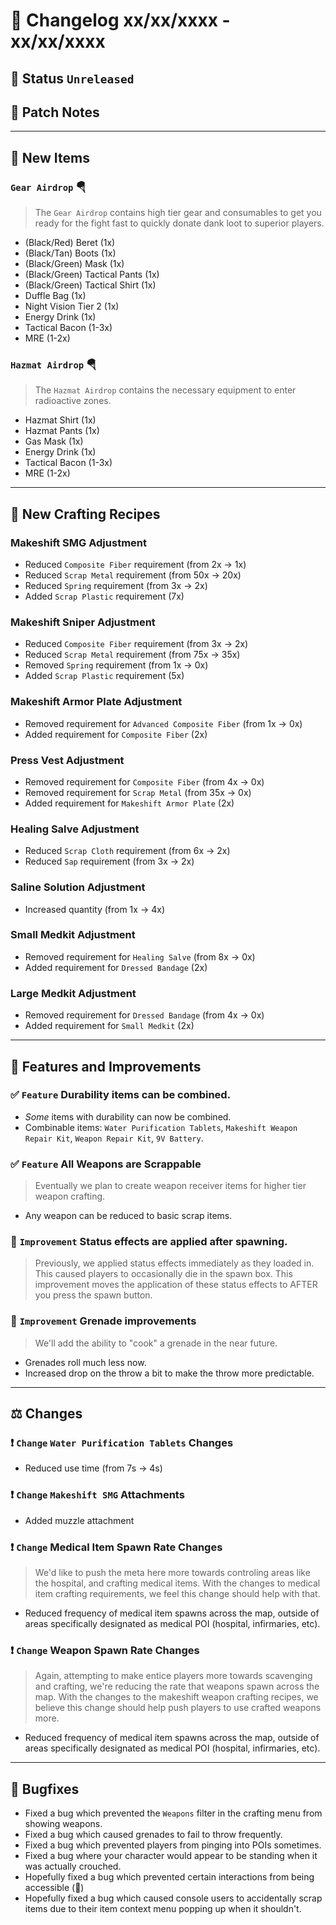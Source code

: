 # :bookmark_tabs:  Changelog xx/xx/xxxx - xx/xx/xxxx

## :red_circle: Status `Unreleased`
<!-- ## :green_circle: Status `Released` -->

## :speech_balloon: Patch Notes

________

## :gun: New Items

### `Gear Airdrop` 🪂
> The `Gear Airdrop` contains high tier gear and consumables to get you ready for the fight fast to quickly donate dank loot to superior players.

- (Black/Red) Beret (1x)
- (Black/Tan) Boots (1x)
- (Black/Green) Mask (1x)
- (Black/Green) Tactical Pants (1x)
- (Black/Green) Tactical Shirt (1x)
- Duffle Bag (1x)
- Night Vision Tier 2 (1x)
- Energy Drink (1x)
- Tactical Bacon (1-3x)
- MRE (1-2x)

### `Hazmat Airdrop` 🪂
> The `Hazmat Airdrop` contains the necessary equipment to enter radioactive zones.

- Hazmat Shirt (1x)
- Hazmat Pants (1x)
- Gas Mask (1x)
- Energy Drink (1x)
- Tactical Bacon (1-3x)
- MRE (1-2x)

________

## :thread: New Crafting Recipes

### Makeshift SMG Adjustment
- Reduced `Composite Fiber` requirement (from 2x -> 1x)
- Reduced `Scrap Metal` requirement (from 50x -> 20x)
- Reduced `Spring` requirement (from 3x -> 2x)
- Added `Scrap Plastic` requirement (7x)

### Makeshift Sniper Adjustment
- Reduced `Composite Fiber` requirement (from 3x -> 2x)
- Reduced `Scrap Metal` requirement (from 75x -> 35x)
- Removed `Spring` requirement (from 1x -> 0x)
- Added `Scrap Plastic` requirement (5x)

### Makeshift Armor Plate Adjustment
- Removed requirement for `Advanced Composite Fiber` (from 1x -> 0x)
- Added requirement for `Composite Fiber` (2x)

### Press Vest Adjustment
- Removed requirement for `Composite Fiber` (from 4x -> 0x)
- Removed requirement for `Scrap Metal` (from 35x -> 0x)
- Added requirement for `Makeshift Armor Plate` (2x)

### Healing Salve Adjustment
- Reduced `Scrap Cloth` requirement (from 6x -> 2x)
- Reduced `Sap` requirement (from 3x -> 2x)

### Saline Solution Adjustment
- Increased quantity (from 1x -> 4x)

### Small Medkit Adjustment
- Removed requirement for `Healing Salve` (from 8x -> 0x)
- Added requirement for `Dressed Bandage` (2x)

### Large Medkit Adjustment
- Removed requirement for `Dressed Bandage` (from 4x -> 0x)
- Added requirement for `Small Medkit` (2x)

________

## :loudspeaker: Features and Improvements

### :white_check_mark: `Feature` Durability items can be combined.
- *Some* items with durability can now be combined.
- Combinable items: `Water Purification Tablets`, `Makeshift Weapon Repair Kit`, `Weapon Repair Kit`, `9V Battery`.

### :white_check_mark: `Feature` All Weapons are Scrappable
> Eventually we plan to create weapon receiver items for higher tier weapon crafting.
- Any weapon can be reduced to basic scrap items.

### :arrow_up_small: `Improvement` Status effects are applied after spawning.
> Previously, we applied status effects immediately as they loaded in. This caused players to occasionally die in the spawn box.
> This improvement moves the application of these status effects to AFTER you press the spawn button.

### :arrow_up_small: `Improvement` Grenade improvements
> We'll add the ability to "cook" a grenade in the near future.
- Grenades roll much less now.
- Increased drop on the throw a bit to make the throw more predictable.

________

## :balance_scale: Changes

### :exclamation: `Change` `Water Purification Tablets` Changes
- Reduced use time (from 7s -> 4s)

### :exclamation: `Change` `Makeshift SMG` Attachments
- Added muzzle attachment

### :exclamation: `Change` Medical Item Spawn Rate Changes
> We'd like to push the meta here more towards controling areas like the hospital, and crafting medical items.
> With the changes to medical item crafting requirements, we feel this change should help with that.
- Reduced frequency of medical item spawns across the map, outside of areas specifically designated as medical POI (hospital, infirmaries, etc).

### :exclamation: `Change` Weapon Spawn Rate Changes
> Again, attempting to make entice players more towards scavenging and crafting, we're reducing the rate that weapons spawn across the map.
> With the changes to the makeshift weapon crafting recipes, we believe this change should help push players to use crafted weapons more.
- Reduced frequency of medical item spawns across the map, outside of areas specifically designated as medical POI (hospital, infirmaries, etc).

________

## :bug: Bugfixes
- Fixed a bug which prevented the `Weapons` filter in the crafting menu from showing weapons.
- Fixed a bug which caused grenades to fail to throw frequently.
- Fixed a bug which prevented players from pinging into POIs sometimes.
- Fixed a bug where your character would appear to be standing when it was actually crouched.
- Hopefully fixed a bug which prevented certain interactions from being accessible (🤞)
- Hopefully fixed a bug which caused console users to accidentally scrap items due to their item context menu popping up when it shouldn't.

